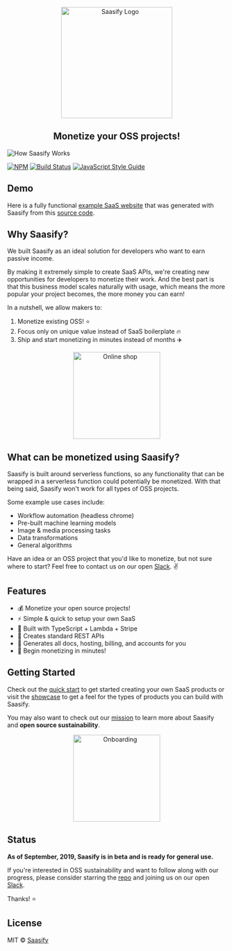 <p align="center">
  <a href="https://saasify.sh" title="Saasify">
    <img src="https://saasify.sh/_media/logo.png" alt="Saasify Logo" width="256" />
  </a>
</p>

<h2 align="center" class='subtitle'>Monetize your OSS projects!</h2>

<img src="https://saasify.sh/_media/saasify-how-it-works.png" alt="How Saasify Works" />

[![NPM](https://img.shields.io/npm/v/saasify.svg)](https://www.npmjs.com/package/saasify) [![Build Status](https://travis-ci.com/saasify-sh/saasify.svg?branch=master)](https://travis-ci.com/saasify-sh/saasify) [![JavaScript Style Guide](https://img.shields.io/badge/code_style-standard-brightgreen.svg)](https://standardjs.com)

## Demo

Here is a fully functional [example SaaS website](https://puppet-master.sh ':target=_blank') that was generated with Saasify from this [source code](https://github.com/saasify-sh/puppet-master ':target=_blank').

## Why Saasify?

We built Saasify as an ideal solution for developers who want to earn passive income.

By making it extremely simple to create SaaS APIs, we're creating new opportunities for developers to monetize their work. And the best part is that this business model scales naturally with usage, which means the more popular your project becomes, the more money you can earn!

In a nutshell, we allow makers to:

1. Monetize existing OSS! ⭐️
2. Focus only on unique value instead of SaaS boilerplate 🔥
3. Ship and start monetizing in minutes instead of months ✈️

<p align="center">
  <img src="https://saasify.sh/_media/undraw/business_shop.svg" alt="Online shop" width="200" />
</p>

## What can be monetized using Saasify?

Saasify is built around serverless functions, so any functionality that can be wrapped in a serverless function could potentially be monetized. With that being said, Saasify won't work for all types of OSS projects.

Some example use cases include:

- Workflow automation (headless chrome)
- Pre-built machine learning models
- Image & media processing tasks
- Data transformations
- General algorithms

Have an idea or an OSS project that you'd like to monetize, but not sure where to start? Feel free to contact us on our open [Slack](https://join.slack.com/t/saasify/shared_invite/enQtODAxODA5MzU0NjczLTczOGU3NzNkYTJlMWIwZDkyNjJkOTk3MGEwZThlOWQyNTQxODZjZTExNjAzODJlZDQ3MWM5NWQwMGRiMDcyZTY). ✌️

## Features

- 💰 Monetize your open source projects!
- ⚡️️ Simple & quick to setup your own SaaS
- 💯 Built with TypeScript + Lambda + Stripe
- 💎 Creates standard REST APIs
- 🤖 Generates all docs, hosting, billing, and accounts for you
- 🚀 Begin monetizing in minutes!

## Getting Started

Check out the [quick start](./quick-start.md) to get started creating your own SaaS products or visit the [showcase](./showcase.md) to get a feel for the types of products you can build with Saasify.

You may also want to check out our [mission](./mission.md) to learn more about Saasify and **open source sustainability**.

<p align="center">
  <img src="https://saasify.sh/_media/undraw/onboarding.svg" alt="Onboarding" width="200" />
</p>

## Status

**As of September, 2019, Saasify is in beta and is ready for general use.**

If you're interested in OSS sustainability and want to follow along with our progress, please consider starring the [repo](https://github.com/saasify-sh/saasify) and joining us on our open [Slack](https://join.slack.com/t/saasify/shared_invite/enQtODAxODA5MzU0NjczLTczOGU3NzNkYTJlMWIwZDkyNjJkOTk3MGEwZThlOWQyNTQxODZjZTExNjAzODJlZDQ3MWM5NWQwMGRiMDcyZTY).

Thanks! ⭐️

## License

MIT © [Saasify](https://saasify.sh)
